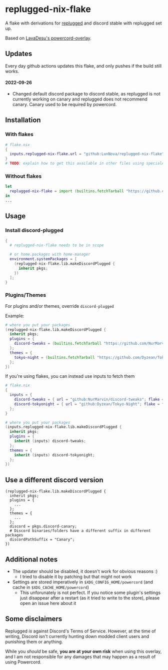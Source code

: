 # replugged-nix-flake
A flake with derivations for [replugged](https://replugged.dev) and discord stable with replugged set up.

Based on [LavaDesu's powercord-overlay](https://github.com/LavaDesu/powercord-overlay).

## Updates

Every day github actions updates this flake, and only pushes if the build still works.

#### 2022-09-26

* Changed default discord package to discord stable, as replugged is not currently working on canary and replugged does not recommend canary. Canary used to be required by powercord.

## Installation
### With flakes
```nix
# flake.nix
{
  inputs.replugged-nix-flake.url = "github:LunNova/replugged-nix-flake";
}
# TODO: explain how to get this available in other files using specialArgs? Or find somewhere to link
```

### Without flakes
```nix
let
  replugged-nix-flake = import (builtins.fetchTarball "https://github.com/LunNova/replugged-nix-flak/archive/main.tar.gz");
in
...
```

## Usage
### Install discord-plugged
```nix
{
  # replugged-nix-flake needs to be in scope

  # or home.packages with home-manager
  environment.systemPackages = [
    (replugged-nix-flake.lib.makeDiscordPlugged {
      inherit pkgs;
    })
  ];
}
```

### Plugins/Themes
For plugins and/or themes, override `discord-plugged`

Example:
```nix
# where you put your packages
(replugged-nix-flake.lib.makeDiscordPlugged {
  inherit pkgs;
  plugins = {
    discord-tweaks = (builtins.fetchTarball "https://github.com/NurMarvin/discord-tweaks/archive/master.tar.gz");
  };
  themes = {
    tokyo-night = (builtins.fetchTarball "https://github.com/Dyzean/Tokyo-Night/archive/master.tar.gz");
  };
})
```

If you're using flakes, you can instead use inputs to fetch them
```nix
# flake.nix
{
  inputs = {
    discord-tweaks = { url = "github:NurMarvin/discord-tweaks"; flake = false; };
    discord-tokyonight = { url = "github:Dyzean/Tokyo-Night"; flake = false; };
  };
}
```
```nix
# where you put your packages
(inputs.replugged-nix-flake.lib.makeDiscordPlugged {
  inherit pkgs;
  plugins = {
    inherit (inputs) discord-tweaks;
  };
  themes = {
    inherit (inputs) discord-tokyonight;
  };
})
```

## Use a different discord version
```
(replugged-nix-flake.lib.makeDiscordPlugged {
  inherit pkgs;
  plugins = {
    ...
  };
  themes = {
    ...
  };
  discord = pkgs.discord-canary;
  # Discord binaries/folders have a different suffix in different packages
  discordPathSuffix = "Canary";
})
```

## Additional notes
- The updater should be disabled, it doesn't work for obvious reasons :)
  - I tried to disable it by patching but that might not work
- Settings are stored imperatively in `$XDG_CONFIG_HOME/powercord`
  (and cache in `$XDG_CACHE_HOME/powercord`)
  - This unforunately is not perfect. If you notice some plugin's settings just disappear
    after a restart (as it tried to write to the store), please open an issue here about it

## Some disclaimers
Replugged *is* against Discord's Terms of Service. However, at the time of writing, Discord isn't
currently hunting down modded client users and punishing them or anything.

While you *should* be safe, **you are at your own risk** when using this overlay, and I am not
responsible for any damages that may happen as a result of using Powercord.
